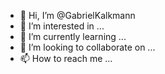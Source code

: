 - 👋 Hi, I’m @GabrielKalkmann
- 👀 I’m interested in ...
- 🌱 I’m currently learning ...
- 💞️ I’m looking to collaborate on ...
- 📫 How to reach me ...

<!---
GabrielKalkmann/GabrielKalkmann is a ✨ special ✨ repository because its `README.md` (this file) appears on your GitHub profile.
You can click the Preview link to take a look at your changes.
--->

